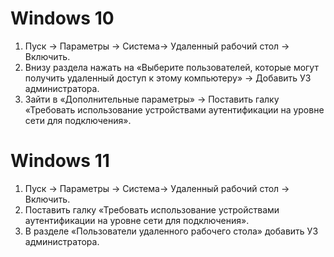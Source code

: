 # Windows 10
1. Пуск → Параметры → Система→ Удаленный рабочий стол → Включить.
2. Внизу раздела нажать на «Выберите пользователей, которые могут получить удаленный доступ к этому компьютеру» → Добавить УЗ администратора.
3. Зайти в «Дополнительные параметры» → Поставить галку «Требовать использование устройствами аутентификации на уровне сети для подключения».
# Windows 11
1. Пуск → Параметры → Система→ Удаленный рабочий стол → Включить.
2. Поставить галку «Требовать использование устройствами аутентификации на уровне сети для подключения».
3. В разделе «Пользователи удаленного рабочего стола» добавить УЗ администратора.